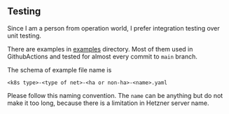 ## Testing

Since I am a person from operation world, I prefer integration testing over unit testing.

There are examples in [examples](../pulumi-template/examples) directory. Most of them used in GithubActions and tested for almost every commit to `main` branch.

The schema of example file name is 
```
<k8s type>-<type of net>-<ha or non-ha>-<name>.yaml
```
Please follow this naming convention.
The `name` can be anything but do not make it too long, because there is a limitation in Hetzner server name.
